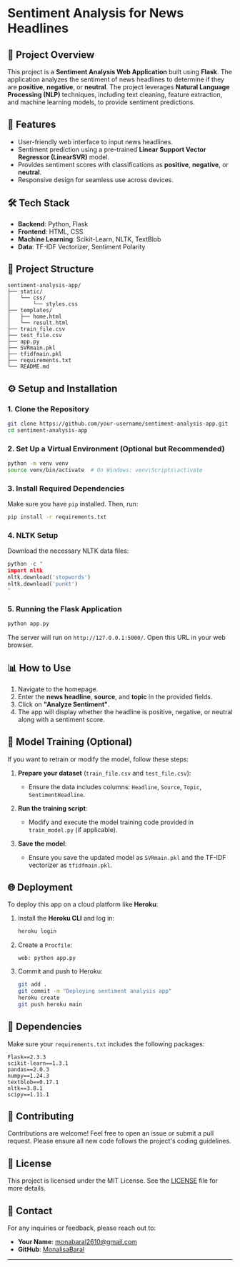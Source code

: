 # Sentiment Analysis for News Headlines

## 📄 Project Overview
This project is a **Sentiment Analysis Web Application** built using **Flask**. The application analyzes the sentiment of news headlines to determine if they are **positive**, **negative**, or **neutral**. The project leverages **Natural Language Processing (NLP)** techniques, including text cleaning, feature extraction, and machine learning models, to provide sentiment predictions.

## 🚀 Features
- User-friendly web interface to input news headlines.
- Sentiment prediction using a pre-trained **Linear Support Vector Regressor (LinearSVR)** model.
- Provides sentiment scores with classifications as **positive**, **negative**, or **neutral**.
- Responsive design for seamless use across devices.

## 🛠️ Tech Stack
- **Backend**: Python, Flask
- **Frontend**: HTML, CSS
- **Machine Learning**: Scikit-Learn, NLTK, TextBlob
- **Data**: TF-IDF Vectorizer, Sentiment Polarity

## 📂 Project Structure
```
sentiment-analysis-app/
├── static/
│   └── css/
│       └── styles.css
├── templates/
│   ├── home.html
│   └── result.html
├── train_file.csv
├── test_file.csv
├── app.py
├── SVRmain.pkl
├── tfidfmain.pkl
├── requirements.txt
└── README.md
```

## ⚙️ Setup and Installation

### 1. Clone the Repository
```bash
git clone https://github.com/your-username/sentiment-analysis-app.git
cd sentiment-analysis-app
```

### 2. Set Up a Virtual Environment (Optional but Recommended)
```bash
python -m venv venv
source venv/bin/activate  # On Windows: venv\Scripts\activate
```

### 3. Install Required Dependencies
Make sure you have `pip` installed. Then, run:
```bash
pip install -r requirements.txt
```

### 4. NLTK Setup
Download the necessary NLTK data files:
```python
python -c "
import nltk
nltk.download('stopwords')
nltk.download('punkt')
"
```

### 5. Running the Flask Application
```bash
python app.py
```
The server will run on `http://127.0.0.1:5000/`. Open this URL in your web browser.

## 📊 How to Use
1. Navigate to the homepage.
2. Enter the **news headline**, **source**, and **topic** in the provided fields.
3. Click on **"Analyze Sentiment"**.
4. The app will display whether the headline is positive, negative, or neutral along with a sentiment score.

## 🧪 Model Training (Optional)
If you want to retrain or modify the model, follow these steps:

1. **Prepare your dataset** (`train_file.csv` and `test_file.csv`):
   - Ensure the data includes columns: `Headline`, `Source`, `Topic`, `SentimentHeadline`.

2. **Run the training script**:
   - Modify and execute the model training code provided in `train_model.py` (if applicable).

3. **Save the model**:
   - Ensure you save the updated model as `SVRmain.pkl` and the TF-IDF vectorizer as `tfidfmain.pkl`.



## 🌐 Deployment
To deploy this app on a cloud platform like **Heroku**:

1. Install the **Heroku CLI** and log in:
    ```bash
    heroku login
    ```

2. Create a `Procfile`:
    ```
    web: python app.py
    ```

3. Commit and push to Heroku:
    ```bash
    git add .
    git commit -m "Deploying sentiment analysis app"
    heroku create
    git push heroku main
    ```

## 🔧 Dependencies
Make sure your `requirements.txt` includes the following packages:
```
Flask==2.3.3
scikit-learn==1.3.1
pandas==2.0.3
numpy==1.24.3
textblob==0.17.1
nltk==3.8.1
scipy==1.11.1
```

## 🤝 Contributing
Contributions are welcome! Feel free to open an issue or submit a pull request. Please ensure all new code follows the project's coding guidelines.

## 📄 License
This project is licensed under the MIT License. See the [LICENSE](LICENSE) file for more details.

## 📧 Contact
For any inquiries or feedback, please reach out to:
- **Your Name**: monabaral2610@gmail.com
- **GitHub**: [MonalisaBaral](https://github.com/MonalisaBaral)

---

